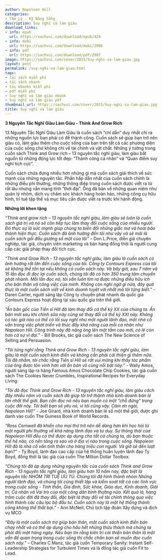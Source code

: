 ```yaml
---
author: Napoleon Hill
categories:
- Tâm Lý - Kỹ Năng Sống
description: Suy nghĩ và làm giàu
download_links:
- info: epub
  url: https://sachvui.com/download/epub/424
- info: mobi
  url: https://sachvui.com/download/mobi/2906
- info: pdf
  url: https://sachvui.com/download/pdf/2907
image: https://sachvui.com/cover/2015/Suy-nghi-va-lam-giau.jpg
layout: post
permalink: /suy-nghi-va-lam-giau.html
tags:
- tải sách miễn phí
- tải sách nhanh
- tải ebooks miễn phí
- pdf miễn phí
- Suy nghĩ và làm giàu ebook
- Suy nghĩ và làm giàu pdf
thumbnail_url: https://sachvui.com/cover/2015/Suy-nghi-va-lam-giau.jpg
title: Suy nghĩ và làm giàu
---
```


 <div class="item-desc text-justify"> <p><strong>3 Nguyên Tắc Nghĩ Giàu Làm Giàu - Think And Grow Rich</strong></p><p>13 Nguyên Tắc Nghĩ Giàu Làm Giàu là cuốn sách “chỉ dẫn” duy nhất chỉ ra những nguồn lực bạn phải có để thành công. Cuốn sách sẽ giúp bạn trở nên giàu có, làm giàu thêm cho cuộc sống của bạn trên tất cả các phương diện của cuộc sống chứ không chỉ về tài chính và vật chất. Những ý tưởng trong cuốn sách Think and Grow rich – 13 nguyên tắc nghĩ giàu, làm giàu bắt nguồn từ những động lực tốt đẹp: “Thành công cá nhân” và “Quan điểm suy nghĩ tích cực”.</p><p>Cuốn sách chứa đựng nhiều hơn những gì mà cuốn sách giải thích về sức mạnh của những nguyên tắc. Phần hấp dẫn nhất của cuốn sách chính là những điều phi thường, những thông điệp trong cuốn sách được viết ra từ rất lâu nhưng vẫn mang tính “thời đại”. Ông đã bàn về những quan niệm như quản lý nhóm, dịch vụ chăm sóc khách hàng hoàn hảo, những công cụ hữu hình, trí tuệ tập thể và mục tiêu cần được viết ra trước khi hành động.</p><p><strong>Những lời khen tặng</strong></p><p><em>“Think and grow rich – 13 nguyên tắc nghĩ giàu, làm giàu sẽ luôn là cuốn sách giá trị và nó sẽ còn tiếp tục làm thay đổi cuộc sống của nhiều người. Đó thực sự là sức mạnh giúp chúng ta biến đổi những giấc mơ và hoài bão thành hiện thực. Cuốn sách đã ảnh hưởng đến tôi như vậy và sẽ mãi là cuốn sách gối đầu giường số một của tôi”</em> – Don L.Price, diễn giả chuyên nghiệp, tác giả, chuyên viên marketing và bán hàng đồng thời là người cung cấp các giải pháp thay đổi tích cực.</p><p><em>“Think and Grow Rich - 13 nguyên tắc nghĩ giàu, làm giàu là cuốn sách có ảnh hưởng rất lớn đến cuộc sống của tôi. Công ty Contours Express của tôi sẽ không thể tồn tại nếu không có cuốn sách này. Và bây giờ, sau 7 năm và 15 lần đọc đi đọc lại cuốn sách, chúng tôi đã có hơn 350 trung tâm chuyển phát nhanh. Mỗi lần đọc nó, tôi vẫn luôn tìm ra được những điều hữu ích cho bản thân và công việc của mình. Không còn nghi ngờ gì nữa, đây quả thực là một cuốn sách viết về kinh doanh tuyệt vời nhất mà tôi từng biết.”</em> - Daren Carter, người sáng lập Công ty chuyển phát nhanh đa quốc gia Contours Express hoạt động tại sáu quốc gia trên thế giới.</p><p><em>“Ấn bản gốc của Tiến sĩ Hill đã làm thay đổi cả thế kỷ XX của chúng ta. Ấn bản mới sau khi chỉnh sửa này cũng sẽ thay đổi cả thế kỷ XXI này. Không có tác giả nào có thể có lối suy nghĩ như một người lãnh đạo, một nhà cố vấn trong việc phát triển và thúc đẩy khả năng của mỗi cá nhân như Napoleon Hill. Công trình này đã nâng ông lên một tầm cao mới, có lẽ còn hơn cả sự vĩ đại.”</em> - Bill Brooks, tác giả cuốn sách The New Science of Selling and Persuasion.</p><p><em>“Tôi từng nghĩ rằng Think and Grow Rich - 13 nguyên tắc nghĩ giàu, làm giàu là một cuốn sách kinh điển và không cần phải cải thiện gì thêm nữa. Tôi đã nhầm, tôi chắc rằng Tiến sĩ Hill sẽ rất vui mừng khi thấy tác phẩm của ông được tôn vinh hơn với ấn bản vô cùng nổi bật này.”</em> - Wally Amos, người sáng lập ra hãng Famous Amos Chocolate Chip Cookies, tác giả cuốn sách The Cookies Never Crumbles, Inspirational Recipes for Everyday Living.</p><p><em>"Tôi đã đọc Think and Grow Rich - 13 nguyên tắc nghĩ giàu, làm giàu cách đây nhiều năm và cuốn sách đã giúp tôi trở thành nhà kinh doanh bán lẻ lớn nhất thế giới. Bạn cần đọc nó nếu bạn muốn có một “chỗ đứng” trong cuộc đời này. Tôi biết bạn sẽ yêu nó, vì tôi cũng vậy. Cảm ơn ngài, Napoleon Hill!”</em> - Joe Girard, nhà kinh doanh bán lẻ số một thế giới, được ghi danh vào cuốn The Guiness Book of World Records.</p><p><em>“Ross Cornwell đã khiến cho mọi thứ trở nên dễ dàng hơn khi học hỏi từ một người phi thường về khả năng lãnh đạo và tư duy. Sự thông thái của Napoleon Hill đều có thể được áp dụng cho tất cả chúng ta, dù bạn thuộc thế hệ nào, có nền tảng ra sao và ở địa vị nào trong cuộc sống. Napoleon Hill đã là nhà cố vấn tinh thần cho hàng triệu con người. Và giờ sẽ đến lượt bạn?”</em> - Ty Boyd, lãnh đạo cao cấp của hệ thống huấn luyện lãnh đạo Ty Boyd, đồng thời là tác giả của cuốn The Million Dollar Toolbox.</p><p><em>“Chúng tôi đã áp dụng những nguyên tắc của cuốn sách Think and Grow Rich - 13 nguyên tắc nghĩ giàu, làm giàu hơn 10 năm nay, đặc biệt là nguyên tắc NHÓM TRÍ TUỆ ƯU TÚ. Chúng tôi đã hình thành nhóm Những người lãnh đạo, và chúng tôi cũng thiết lập và kiểm soát tất cả các lĩnh vực trong cuộc sống - Tinh thần, Gia đình, Sức khỏe, Giáo dục, Kinh doanh, Giải trí, Cá nhân và Vai trò của một công dân bình thường nữa. Kết quả là, hàng trăm cuộc đời đã thay đổi, đặc biệt là thay đổi về tài chính thông qua việc hình thành các câu lạc bộ đầu tư. Cuốn sách này là một hệ thống thành công không thể thất bại.”</em> - Ann McNeil, Chủ tịch tập đoàn Xây dựng và dịch vụ MCO</p><p><em>“Đây là một cuốn sách trợ giúp bản thân, một cuốn sách kinh điển bán chạy nhất và có thể áp dụng cho hầu hết những thửu thách mà chúng ta phải đối mặt hàng ngày. Nếu bạn tin rằng kiên trì cải thiện bản thân là một vấn đề quan trọng trong cuộc sống thì chắc chắn bạn sẽ muốn đọc cuốn sách này.”</em> – Charles C.Manz, tác giả cuốn Temporary Sanity: Instant Self-Leadership Strategies for Turbulent Times và là đồng tác giả cuốn Fit to Lead.</p> </div>